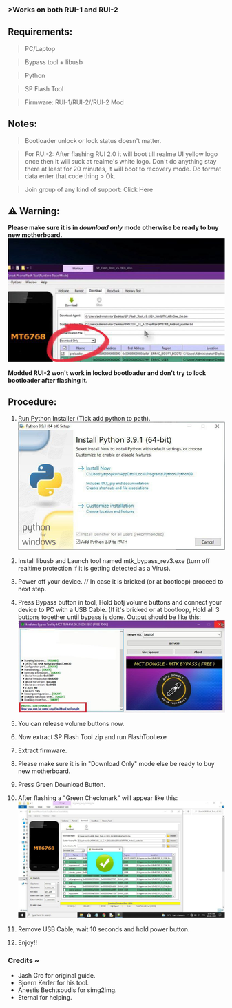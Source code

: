 ### >Works on both RUI-1 and RUI-2
## Requirements:
> PC/Laptop

> Bypass tool + libusb

> Python

> SP Flash Tool

> Firmware: RUI-1/RUI-2//RUI-2 Mod
## Notes:
> Bootloader unlock or lock status doesn't matter.

> For RUI-2: After flashing RUI 2.0 it will boot till realme UI yellow logo once then it will suck at realme's white logo. Don't do anything stay there at least for 20 minutes, it will boot to recovery mode. Do format data enter that code thing > Ok.

> Join group of any kind of support: Click Here
## ⚠️ Warning:
**Please make sure it is in _download only_ mode otherwise be ready to buy new motherboard.**
![Important Image](Important.jpg)

**Modded RUI-2 won't work in locked bootloader and don't try to lock bootloader after flashing it.**
## Procedure:
1. Run Python Installer (Tick add python to path).
![Python](python.jpg)

2. Install libusb and Launch tool named mtk_bypass_rev3.exe (turn off realtime protection if it is getting detected as a Virus).
3. Power off your device. // In case it is bricked (or at bootloop) proceed to next step.
4. Press Bypass button in tool, Hold botj volume buttons and connect your device to PC with a USB Cable. (If it's bricked or at bootloop, Hold all 3 buttons together until bypass is done.
Output should be like this:
![Bypass Output](bypass_output.jpg)

5. You can release volume buttons now.
6. Now extract SP Flash Tool zip and run FlashTool.exe
7. Extract firmware.
8. Please make sure it is in "Download Only" mode else be ready to buy new motherboard.
9. Press Green Download Button.
10. After flashing a "Green Checkmark" will appear like this:
![Flashing Done](flash_output.jpg)

11. Remove USB Cable, wait 10 seconds and hold power button.
12. Enjoy!!

### Credits ~
- Jash Gro for original guide.
- Bjoern Kerler for his tool.
- Anestis Bechtsoudis for simg2img.
- Eternal for helping.
